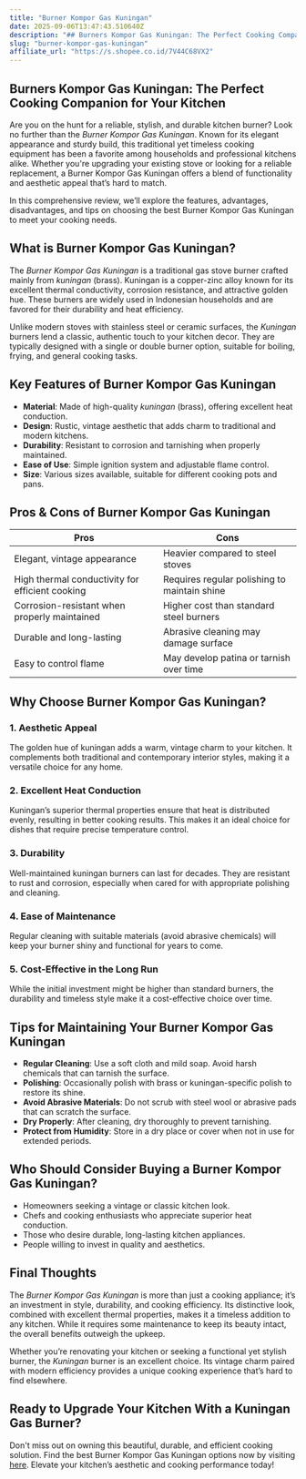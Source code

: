 ```yaml
---
title: "Burner Kompor Gas Kuningan"
date: 2025-09-06T13:47:43.510640Z
description: "## Burners Kompor Gas Kuningan: The Perfect Cooking Companion for Your Kitchen..."
slug: "burner-kompor-gas-kuningan"
affiliate_url: "https://s.shopee.co.id/7V44C68VX2"
---
```

## Burners Kompor Gas Kuningan: The Perfect Cooking Companion for Your Kitchen

Are you on the hunt for a reliable, stylish, and durable kitchen burner? Look no further than the *Burner Kompor Gas Kuningan*. Known for its elegant appearance and sturdy build, this traditional yet timeless cooking equipment has been a favorite among households and professional kitchens alike. Whether you're upgrading your existing stove or looking for a reliable replacement, a Burner Kompor Gas Kuningan offers a blend of functionality and aesthetic appeal that’s hard to match.

In this comprehensive review, we’ll explore the features, advantages, disadvantages, and tips on choosing the best Burner Kompor Gas Kuningan to meet your cooking needs.

## What is Burner Kompor Gas Kuningan?

The *Burner Kompor Gas Kuningan* is a traditional gas stove burner crafted mainly from *kuningan* (brass). Kuningan is a copper-zinc alloy known for its excellent thermal conductivity, corrosion resistance, and attractive golden hue. These burners are widely used in Indonesian households and are favored for their durability and heat efficiency.

Unlike modern stoves with stainless steel or ceramic surfaces, the *Kuningan* burners lend a classic, authentic touch to your kitchen decor. They are typically designed with a single or double burner option, suitable for boiling, frying, and general cooking tasks.

## Key Features of Burner Kompor Gas Kuningan

- **Material**: Made of high-quality *kuningan* (brass), offering excellent heat conduction.
- **Design**: Rustic, vintage aesthetic that adds charm to traditional and modern kitchens.
- **Durability**: Resistant to corrosion and tarnishing when properly maintained.
- **Ease of Use**: Simple ignition system and adjustable flame control.
- **Size**: Various sizes available, suitable for different cooking pots and pans.

## Pros & Cons of Burner Kompor Gas Kuningan

| **Pros** | **Cons** |
| --- | --- |
| Elegant, vintage appearance | Heavier compared to steel stoves |
| High thermal conductivity for efficient cooking | Requires regular polishing to maintain shine |
| Corrosion-resistant when properly maintained | Higher cost than standard steel burners |
| Durable and long-lasting | Abrasive cleaning may damage surface |
| Easy to control flame | May develop patina or tarnish over time |

## Why Choose Burner Kompor Gas Kuningan?

### 1. Aesthetic Appeal
The golden hue of kuningan adds a warm, vintage charm to your kitchen. It complements both traditional and contemporary interior styles, making it a versatile choice for any home.

### 2. Excellent Heat Conduction
Kuningan’s superior thermal properties ensure that heat is distributed evenly, resulting in better cooking results. This makes it an ideal choice for dishes that require precise temperature control.

### 3. Durability
Well-maintained kuningan burners can last for decades. They are resistant to rust and corrosion, especially when cared for with appropriate polishing and cleaning.

### 4. Ease of Maintenance
Regular cleaning with suitable materials (avoid abrasive chemicals) will keep your burner shiny and functional for years to come.

### 5. Cost-Effective in the Long Run
While the initial investment might be higher than standard burners, the durability and timeless style make it a cost-effective choice over time.

## Tips for Maintaining Your Burner Kompor Gas Kuningan

- **Regular Cleaning**: Use a soft cloth and mild soap. Avoid harsh chemicals that can tarnish the surface.
- **Polishing**: Occasionally polish with brass or kuningan-specific polish to restore its shine.
- **Avoid Abrasive Materials**: Do not scrub with steel wool or abrasive pads that can scratch the surface.
- **Dry Properly**: After cleaning, dry thoroughly to prevent tarnishing.
- **Protect from Humidity**: Store in a dry place or cover when not in use for extended periods.

## Who Should Consider Buying a Burner Kompor Gas Kuningan?

- Homeowners seeking a vintage or classic kitchen look.
- Chefs and cooking enthusiasts who appreciate superior heat conduction.
- Those who desire durable, long-lasting kitchen appliances.
- People willing to invest in quality and aesthetics.

## Final Thoughts

The *Burner Kompor Gas Kuningan* is more than just a cooking appliance; it’s an investment in style, durability, and cooking efficiency. Its distinctive look, combined with excellent thermal properties, makes it a timeless addition to any kitchen. While it requires some maintenance to keep its beauty intact, the overall benefits outweigh the upkeep.

Whether you’re renovating your kitchen or seeking a functional yet stylish burner, the *Kuningan* burner is an excellent choice. Its vintage charm paired with modern efficiency provides a unique cooking experience that’s hard to find elsewhere.

## Ready to Upgrade Your Kitchen With a Kuningan Gas Burner?

Don't miss out on owning this beautiful, durable, and efficient cooking solution. Find the best Burner Kompor Gas Kuningan options now by visiting [here](https://s.shopee.co.id/7V44C68VX2). Elevate your kitchen’s aesthetic and cooking performance today!